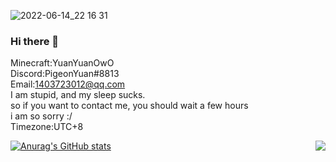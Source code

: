 ![2022-06-14_22 16 31](https://user-images.githubusercontent.com/81153017/174344811-e41897fe-d989-4898-9ebb-5671ee506118.png)

### Hi there 👋
Minecraft:YuanYuanOwO  
Discord:PigeonYuan#8813  
Email:1403723012@qq.com  
I am stupid, and my sleep sucks.  
so if you want to contact me, you should wait a few hours  
i am so sorry :/  
Timezone:UTC+8    

<img align="right" src="https://count.getloli.com/get/@:YuanYuanOwO?theme=rule34" />

[![Anurag's GitHub stats](https://github-readme-stats.vercel.app/api?username=YuanYuanOwO&show_icons=true&theme=dracula)](https://github.com/anuraghazra/github-readme-stats)




